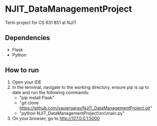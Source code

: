 # NJIT_DataManagementProject
Term project for CS 631 851 at NJIT

## Dependencies
* Flask
* Python

## How to run
1. Open your IDE
2. In the terminal, navigate to the working directory, ensure pip is up to date and run the following commands:
   * "pip install Flask"
   * "git clone https://github.com/xaviergaray/NJIT_DataManagementProject.git"
   * "python NJIT_DataManagementProject\src\main.py"
3. On your browser, go to http://127.0.0.1:5000

